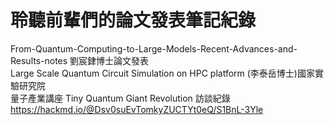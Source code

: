 # 聆聽前輩們的論文發表筆記紀錄  
From-Quantum-Computing-to-Large-Models-Recent-Advances-and-Results-notes 劉宸銉博士論文發表  
Large Scale Quantum Circuit Simulation on HPC platform  (李泰岳博士)國家實驗研究院  
量子產業講座 Tiny Quantum Giant Revolution 訪談紀錄  https://hackmd.io/@Dsv0suEvTomkyZUCTYt0eQ/S1BnL-3Yle 

